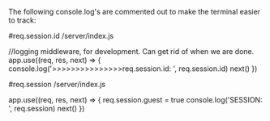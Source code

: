The following console.log's are commented out to make the terminal easier to track: 

#req.session.id
    /server/index.js

  //logging middleware, for development.  Can get rid of when we are done.
  app.use((req, res, next) => {
    console.log('>>>>>>>>>>>>>>>req.session.id: ', req.session.id)
    next()
  })


#req.session
    /server/index.js

  app.use((req, res, next) => {
    req.session.guest = true
    console.log('SESSION: ', req.session)
    next()
  })


